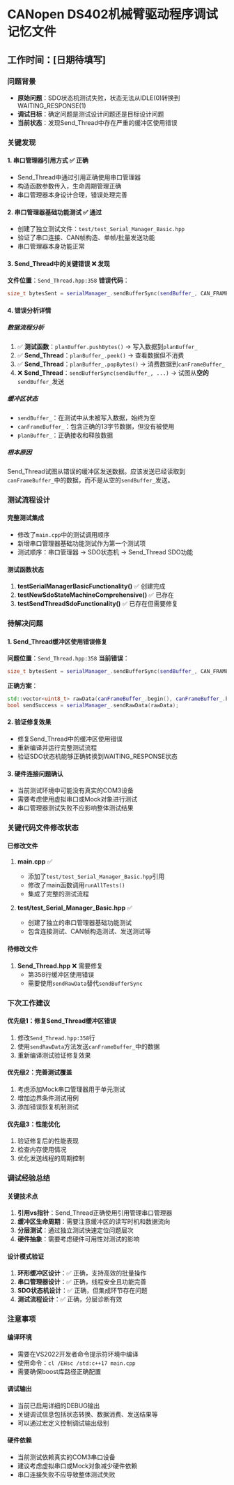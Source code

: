 # CANopen DS402机械臂驱动程序调试记忆文件

## 工作时间：[日期待填写]

### 问题背景
- **原始问题**：SDO状态机测试失败，状态无法从IDLE(0)转换到WAITING_RESPONSE(1)
- **调试目标**：确定问题是测试设计问题还是目标设计问题
- **当前状态**：发现Send_Thread中存在严重的缓冲区使用错误

### 关键发现

#### 1. 串口管理器引用方式 ✅ 正确
- Send_Thread中通过引用正确使用串口管理器
- 构造函数参数传入，生命周期管理正确
- 串口管理器本身设计合理，错误处理完善

#### 2. 串口管理器基础功能测试 ✅ 通过
- 创建了独立测试文件：`test/test_Serial_Manager_Basic.hpp`
- 验证了串口连接、CAN帧构造、单帧/批量发送功能
- 串口管理器本身功能正常

#### 3. Send_Thread中的关键错误 ❌ 发现
**文件位置**：`Send_Thread.hpp:358`
**错误代码**：
```cpp
size_t bytesSent = serialManager_.sendBufferSync(sendBuffer_, CAN_FRAME_SIZE, false);
```

#### 4. 错误分析详情

##### 数据流程分析
1. ✅ **测试函数**：`planBuffer.pushBytes()` → 写入数据到`planBuffer_`
2. ✅ **Send_Thread**：`planBuffer_.peek()` → 查看数据但不消费
3. ✅ **Send_Thread**：`planBuffer_.popBytes()` → 消费数据到`canFrameBuffer_`
4. ❌ **Send_Thread**：`sendBufferSync(sendBuffer_, ...)` → 试图从**空的**`sendBuffer_`发送

##### 缓冲区状态
- `sendBuffer_`：在测试中从未被写入数据，始终为空
- `canFrameBuffer_`：包含正确的13字节数据，但没有被使用
- `planBuffer_`：正确接收和释放数据

##### 根本原因
Send_Thread试图从错误的缓冲区发送数据。应该发送已经读取到`canFrameBuffer_`中的数据，而不是从空的`sendBuffer_`发送。

### 测试流程设计

#### 完整测试集成
- 修改了`main.cpp`中的测试调用顺序
- 新增串口管理器基础功能测试作为第一个测试项
- 测试顺序：串口管理器 → SDO状态机 → Send_Thread SDO功能

#### 测试函数状态
1. **testSerialManagerBasicFunctionality()** ✅ 创建完成
2. **testNewSdoStateMachineComprehensive()** ✅ 已存在
3. **testSendThreadSdoFunctionality()** ✅ 已存在但需要修复

### 待解决问题

#### 1. Send_Thread缓冲区使用错误修复
**问题位置**：`Send_Thread.hpp:358`
**当前错误**：
```cpp
size_t bytesSent = serialManager_.sendBufferSync(sendBuffer_, CAN_FRAME_SIZE, false);
```

**正确方案**：
```cpp
std::vector<uint8_t> rawData(canFrameBuffer_.begin(), canFrameBuffer_.begin() + CAN_FRAME_SIZE);
bool sendSuccess = serialManager_.sendRawData(rawData);
```

#### 2. 验证修复效果
- 修复Send_Thread中的缓冲区使用错误
- 重新编译并运行完整测试流程
- 验证SDO状态机能够正确转换到WAITING_RESPONSE状态

#### 3. 硬件连接问题确认
- 当前测试环境中可能没有真实的COM3设备
- 需要考虑使用虚拟串口或Mock对象进行测试
- 串口管理器测试失败不应影响整体测试结果

### 关键代码文件修改状态

#### 已修改文件
1. **main.cpp** ✅
   - 添加了`test/test_Serial_Manager_Basic.hpp`引用
   - 修改了main函数调用`runAllTests()`
   - 集成了完整的测试流程

2. **test/test_Serial_Manager_Basic.hpp** ✅
   - 创建了独立的串口管理器基础功能测试
   - 包含连接测试、CAN帧构造测试、发送测试等

#### 待修改文件
1. **Send_Thread.hpp** ❌ 需要修复
   - 第358行缓冲区使用错误
   - 需要使用`sendRawData`替代`sendBufferSync`

### 下次工作建议

#### 优先级1：修复Send_Thread缓冲区错误
1. 修改`Send_Thread.hpp:358`行
2. 使用`sendRawData`方法发送`canFrameBuffer_`中的数据
3. 重新编译测试验证修复效果

#### 优先级2：完善测试覆盖
1. 考虑添加Mock串口管理器用于单元测试
2. 增加边界条件测试用例
3. 添加错误恢复机制测试

#### 优先级3：性能优化
1. 验证修复后的性能表现
2. 检查内存使用情况
3. 优化发送线程的周期控制

### 调试经验总结

#### 关键技术点
1. **引用vs指针**：Send_Thread正确使用引用管理串口管理器
2. **缓冲区生命周期**：需要注意缓冲区的读写时机和数据流向
3. **分层测试**：通过独立测试快速定位问题层次
4. **硬件抽象**：需要考虑硬件可用性对测试的影响

#### 设计模式验证
1. **环形缓冲区设计**：✅ 正确，支持高效的批量操作
2. **串口管理器设计**：✅ 正确，线程安全且功能完善
3. **SDO状态机设计**：✅ 正确，但集成环节存在问题
4. **测试流程设计**：✅ 正确，分层诊断有效

### 注意事项

#### 编译环境
- 需要在VS2022开发者命令提示符环境中编译
- 使用命令：`cl /EHsc /std:c++17 main.cpp`
- 需要确保boost库路径正确配置

#### 调试输出
- 当前已启用详细的DEBUG输出
- 关键调试信息包括状态转换、数据消费、发送结果等
- 可以通过宏定义控制调试输出级别

#### 硬件依赖
- 当前测试依赖真实的COM3串口设备
- 建议考虑虚拟串口或Mock对象减少硬件依赖
- 串口连接失败不应导致整体测试失败